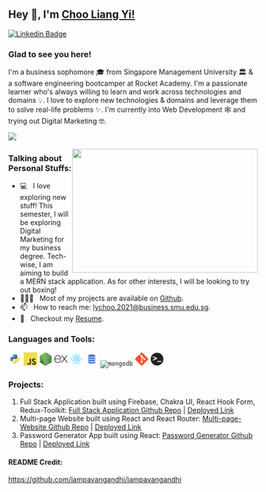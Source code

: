 
## Hey 👋, I'm [Choo Liang Yi!](https://github.com/spiritoftime)

[![Linkedin Badge](https://img.shields.io/badge/-LinkedIn-0e76a8?style=flat-square&logo=Linkedin&logoColor=white)](https://www.linkedin.com/in/choo-liang-yi)


### Glad to see you here! 

I'm a business sophomore 🎓 from Singapore Management University 🏛 & a software engineering bootcamper at Rocket Academy. I'm a passionate learner who's always willing to learn and work across technologies and domains 💡. I love to explore new technologies & domains and leverage them to solve real-life problems ✨. I'm currently into Web Development 🕸️ and trying out Digital Marketing 🤓.



[![](https://gitwar.herokuapp.com/badge?username=iampavangandhi&label=Gitwar%20Profile%20Score&style=for-the-badge&color=0088cc)](https://gitwar.herokuapp.com/)

<img align="right" height="250" width="375" alt="" src="https://raw.githubusercontent.com/iampavangandhi/iampavangandhi/master/gifs/coder.gif" />

### Talking about Personal Stuffs:
- 💻 &nbsp; I love exploring new stuff! This semester, I will be exploring Digital Marketing for my business degree. Tech-wise, I am aiming to build a MERN stack application. As for other interests, I will be looking to try out boxing!
- 👨🏻‍💻 &nbsp; Most of my projects are available on [Github](https://github.com/spiritoftime).
- 📫 &nbsp; How to reach me: lychoo.2021@business.smu.edu.sg.
- 📝 &nbsp; Checkout my [Resume](https://github.com/spiritoftime/spiritoftime/blob/main/My__resume.pdf).





### Languages and Tools:


<code><img height="27" src="https://raw.githubusercontent.com/github/explore/80688e429a7d4ef2fca1e82350fe8e3517d3494d/topics/python/python.png" alt="python"></code>
<code><img height="27" src="https://raw.githubusercontent.com/github/explore/80688e429a7d4ef2fca1e82350fe8e3517d3494d/topics/javascript/javascript.png" alt="javascript"></code>
<code><img height="27" src="https://raw.githubusercontent.com/github/explore/80688e429a7d4ef2fca1e82350fe8e3517d3494d/topics/nodejs/nodejs.png" alt="nodejs"></code>
<code><img height="27" src="https://raw.githubusercontent.com/devicons/devicon/master/icons/express/express-original.svg" alt="expressjs"></code>
<code><img height="27" src="https://raw.githubusercontent.com/github/explore/80688e429a7d4ef2fca1e82350fe8e3517d3494d/topics/react/react.png" alt="react"></code>
<code><img height="27" src="https://raw.githubusercontent.com/github/explore/80688e429a7d4ef2fca1e82350fe8e3517d3494d/topics/sql/sql.png" alt="sql"></code>
<code><img height="27" src="https://encrypted-tbn0.gstatic.com/images?q=tbn%3AANd9GcSTTzPAw-55ssm1Im594xYZ9eRQu2JylrkYLg&usqp=CAU" alt="mongodb"></code>
<code><img height="27" src="https://raw.githubusercontent.com/devicons/devicon/master/icons/git/git-original.svg" alt="git"></code>
<code><img height="27" src="https://raw.githubusercontent.com/github/explore/80688e429a7d4ef2fca1e82350fe8e3517d3494d/topics/terminal/terminal.png" alt="terminal"></code>

<!--
<code><img height="25" src="https://raw.githubusercontent.com/github/explore/80688e429a7d4ef2fca1e82350fe8e3517d3494d/topics/sass/sass.png" alt="sass"></code>
-->

### Projects:
1. Full Stack Application built using Firebase, Chakra UI, React Hook Form, Redux-Toolkit: [Full Stack Application Github Repo](https://github.com/spiritoftime/frontend-mentor-invoice-app) | [Deployed Link](https://spiritoftime.github.io/frontend-mentor-invoice-app/)
2. Multi-page Website built using React and React Router: [Multi-page-Website Github Repo](https://github.com/spiritoftime/frontend-mentor-coffee) | [Deployed Link](https://spiritoftime.github.io/frontend-mentor-coffee/)
3. Password Generator App built using React: [Password Generator Github Repo](https://github.com/spiritoftime/frontend-mentor-password-generator) | [Deployed Link](https://spiritoftime.github.io/frontend-mentor-password-generator/)

#### README Credit:
https://github.com/iampavangandhi/iampavangandhi

